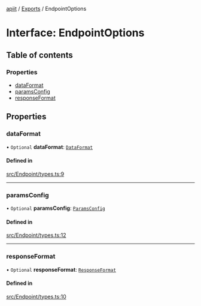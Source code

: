 [apiit](../README.md) / [Exports](../modules.md) / EndpointOptions

# Interface: EndpointOptions

## Table of contents

### Properties

- [dataFormat](EndpointOptions.md#dataformat)
- [paramsConfig](EndpointOptions.md#paramsconfig)
- [responseFormat](EndpointOptions.md#responseformat)

## Properties

### dataFormat

• `Optional` **dataFormat**: [`DataFormat`](../modules.md#dataformat)

#### Defined in

[src/Endpoint/types.ts:9](https://github.com/AlexKletn/apiit/blob/21e19d0/src/Endpoint/types.ts#L9)

___

### paramsConfig

• `Optional` **paramsConfig**: [`ParamsConfig`](ParamsConfig.md)

#### Defined in

[src/Endpoint/types.ts:12](https://github.com/AlexKletn/apiit/blob/21e19d0/src/Endpoint/types.ts#L12)

___

### responseFormat

• `Optional` **responseFormat**: [`ResponseFormat`](../modules.md#responseformat)

#### Defined in

[src/Endpoint/types.ts:10](https://github.com/AlexKletn/apiit/blob/21e19d0/src/Endpoint/types.ts#L10)
